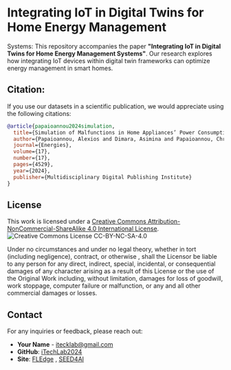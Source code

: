 # Integrating IoT in Digital Twins for Home Energy Management
Systems: 
This repository accompanies the paper **"Integrating IoT in Digital Twins for Home Energy Management Systems"**. Our research explores how integrating IoT devices within digital twin frameworks can optimize energy management in smart homes.

## Citation:

If you use our datasets in a scientific publication, we would appreciate using the following citations:
```bibtex
@article{papaioannou2024simulation,
  title={Simulation of Malfunctions in Home Appliances’ Power Consumption},
  author={Papaioannou, Alexios and Dimara, Asimina and Papaioannou, Christoforos and Papaioannou, Ioannis and Krinidis, Stelios and Anagnostopoulos, Christos-Nikolaos and Korkas, Christos and Kosmatopoulos, Elias and Ioannidis, Dimosthenis and Tzovaras, Dimitrios},
  journal={Energies},
  volume={17},
  number={17},
  pages={4529},
  year={2024},
  publisher={Multidisciplinary Digital Publishing Institute}
}
```

## License
This work is licensed under a [Creative Commons Attribution-NonCommercial-ShareAlike 4.0 International License](http://creativecommons.org/licenses/by-nc-sa/4.0/).
![Creative Commons License CC-BY-NC-SA-4.0](https://i.creativecommons.org/l/by-nc-sa/4.0/88x31.png)

Under no circumstances and under no legal theory, whether in tort (including negligence), contract, or otherwise , shall the Licensor be liable to any person for any direct, indirect, special, incidental, or consequential damages of any character arising as a result of this License or the use of the Original Work including, without limitation, damages for loss of goodwill, work stoppage, computer failure or malfunction, or any and all other commercial damages or losses.


## Contact

For any inquiries or feedback, please reach out:

- **Your Name** - [itecklab@gmail.com](mailto:itecklab@gmail.com)
- **GitHub**: [iTechLab2024](https://github.com/iTechLab2024)
- **Site**: [FLEdge](https://fledge.ihu.gr/) , [SEED4AI](https://seed4ai.ee.duth.gr/)
